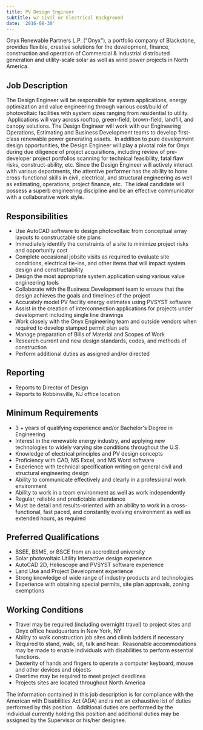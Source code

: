 ```yaml
---
title: PV Design Engineer 
subtitle: w/ Civil or Electrical Background
date: '2016-08-30'
---
```


Onyx Renewable Partners L.P. ("Onyx"), a portfolio company of Blackstone, provides flexible, creative solutions for the development, finance, construction and operation of Commercial & Industrial distributed generation and utility-scale solar as well as wind power projects in North America.

## Job Description

The Design Engineer will be responsible for system applications, energy optimization and value engineering through various cost/build of photovoltaic facilities with system sizes ranging from residential to utility.  Applications will vary across rooftop, green-field, brown-field, landfill, and canopy solutions. The Design Engineer will work with our Engineering Operations, Estimating and Business Development teams to develop first-class renewable power generating assets.  In addition to pure development design opportunities, the Design Engineer will play a pivotal role for Onyx during due diligence of project acquisitions, including review of pre-developer project portfolios scanning for technical feasibility, fatal flaw risks, construct-ability, etc. Since the Design Engineer will actively interact with various departments, the attentive performer has the ability to hone cross-functional skills in civil, electrical, and structural engineering as well as estimating, operations, project finance, etc.  The ideal candidate will possess a superb engineering discipline and be an effective communicator with a collaborative work style.   

## Responsibilities

- Use AutoCAD software to design photovoltaic from conceptual array layouts to constructable site plans
- Immediately identify the constraints of a site to minimize project risks and opportunity cost
- Complete occasional jobsite visits as required to evaluate site conditions, electrical tie-ins, and other items that will impact system design and constructability
- Design the most appropriate system application using various value engineering tools
- Collaborate with the Business Development team to ensure that the design achieves the goals and timelines of the project
- Accurately model PV facility energy estimates using PVSYST software
- Assist in the creation of interconnection applications for projects under development including single line drawings
- Work closely with the Onyx Engineering team and outside vendors when required to develop stamped permit plan sets
- Manage preparation of Bills of Material and Scopes of Work
- Research current and new design standards, codes, and methods of construction
- Perform additional duties as assigned and/or directed

## Reporting

- Reports to Director of Design
- Reports to Robbinsville, NJ office location

## Minimum Requirements

- 3 + years of qualifying experience and/or Bachelor's Degree in Engineering
- Interest in the renewable energy industry, and applying new technologies to widely varying site conditions throughout the U.S.
- Knowledge of electrical principles and PV design concepts
- Proficiency with CAD, MS Excel, and MS Word software
- Experience with technical specification writing on general civil and structural engineering design
- Ability to communicate effectively and clearly in a professional work environment
- Ability to work in a team environment as well as work independently
- Regular, reliable and predictable attendance
- Must be detail and results-oriented with an ability to work in a cross-functional, fast paced, and constantly evolving environment as well as extended hours, as required

## Preferred Qualifications

- BSEE, BSME, or BSCE from an accredited university
- Solar photovoltaic Utility Interactive design experience
- AutoCAD 2D, Helioscope and PVSYST software experience
- Land Use and Project Development experience
- Strong knowledge of wide range of industry products and technologies
- Experience with obtaining special permits, site plan approvals, zoning exemptions

## Working Conditions

- Travel may be required (including overnight travel) to project sites and Onyx office headquarters in New York, NY
- Ability to walk construction job sites and climb ladders if necessary
- Required to stand, walk, sit, talk and hear.  Reasonable accommodations may be made to enable individuals with disabilities to perform essential functions.
- Dexterity of hands and fingers to operate a computer keyboard, mouse and other devices and objects
- Overtime may be required to meet project deadlines
- Projects sites are located throughout North America 

The information contained in this job description is for compliance with the American with Disabilities Act (ADA) and is not an exhaustive list of duties performed by this position.  Additional duties are performed by the individual currently holding this position and additional duties may be assigned by the Supervisor or his/her designee.
